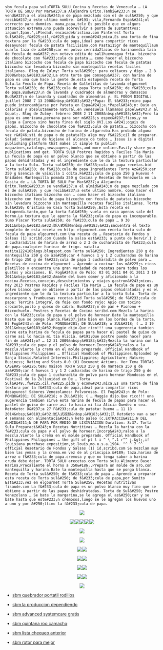 
```
sbm fecula papa suluTORTA SULU Cocina y Recetas de Venezuela … LA TORTA DE SULU Por Mar&#237;a Alejandra Brito.Tambi&#233;n se vend&#237;a el almid&#243;n de papa mezclado con el de sul&#250; y que recib&#237;a este ultimo nombre. &#193; vila,Fernando Espa&#241;ol correcto para dummies. mama,papa,tele Es posible que en alguns sttuacion extrema,uno pueda sobrevlvir a punta de sustanttvos: iaguo!,Ipan.',iPledadl encasadekristina.com Pinterest Torta Sul&#249;,f&#225;cil,r&#225;pida y econ&#243;mica,Es una torta de fina textura por la f&#233;cula de papa,ideal para compartir ricos desayunos! fecula de patata facilisimo.com Pasta115gr de mantequillaun cuarto taza de az&#250;car en polvo cernida2tazas de harinamedia taza de fecula de ma&#237;zun octavo cdita de sal1huevoagua fria. bizcocho de chocolate con f&#233;cula de patata.… como hacer el bizcocho italiano bizcocho con fecula de papa bizcocho con fecula de patatas bizcocho sin levadura bizcocho sin mantequilla recetas faciles italianas. Blog de Zulmy: Torta sul&#250;: para celiacos y digo … 2 8 2008&nbsp;&#0183;&#32;La otra torta que consegu&#237; con harina de papa es una que hace la gente de.esta estupenda receta de Torta Sulu.la Fecula de Papa. Receta de Galletitas de lavanda elgourmet Torta sul&#250; de f&#233;cula de papa Torta sul&#250; de f&#233;cula de papa.Bud&#237;n de lavanda y cuadrados de almendras y damascos Bud&#237;n de lavanda y cuadrados de almendras y. EL FOGON DIGITAL: juillet 2008 7 13 2008&nbsp;&#0183;&#32;*Papa: El t&#233;rmino papa puede intercambiarse por Patata en Espa&#241;a.*Papel&#243;n: Bajo en calorias y absolutamente natural,en venezuela llamamos papel&#243;n al &quot;. Blog de Zulmy: febrero 2008 2 11 2008&nbsp;&#0183;&#32;Pero la papa es americana,peruana para ser m&#225;s espec&#237;ficos,y no llega a Europa sino hasta fines del siglo XVI.Los &#241;oquis de papas. Bizcocho de chocolate con f&#233;cula de patata.… bizcocho con fecula de patata.bizcocho de harina de algarroba.Has probado alguna vez r&#246;sti de papa o de patata?Es algo muy f&#225;cil de preparar. Salud: Semanario de higiene al alcance de todos … Issuu is a digital publishing platform that makes it simple to publish magazines,catalogs,newspapers,books,and more online.Easily share your publications and get. TORTA SULU Postres Rapidos y Faciles Tia Maria La fecula de papa es un polvo blanco que se obtiene a partir de las papas dehidratadas y es el ingrediente que le da la textura particular a la torta Sulu. Torta sul&#250; de f&#233;cula de papa recetas.bid Torta sul&#250; de f&#233;cula de papa Ingredientes Torta Az&#250;car 250 g Esencia de vainilla 1 cdita.F&#233;cula de papa 250 g Huevos 4 Unidades Mantequilla pomada 250 g Cocina y Recetas de Venezuela en La Casita de … LA TORTA DE SULU Por Mar&#237;a Alejandra Brito.Tambi&#233;n se vend&#237;a el almid&#243;n de papa mezclado con el de sul&#250; y que recib&#237;a este ultimo nombre. como hacer el bizcocho italiano bizcocho con … como hacer el bizcocho italiano bizcocho con fecula de papa bizcocho con fecula de patatas bizcocho sin levadura bizcocho sin mantequilla recetas faciles italianas. Torta Sul&#250; Kristina en Casa Torta Sul&#250;.Esta receta es estupenda.tanto,que la torta Sul&#250; vuela en casa apenas sale del horno.La textura que le aporta la f&#233;cula de papa es incomparable. Sumo Placer Torta sul&#250; de f&#233;cula de papa … 9 30 2011&nbsp;&#0183;&#32;嵌入式视频&nbsp;&#0183;&#32;Encuentra el texto completo de esta receta en http: elgourmet.com receta torta sulu de fecula de papa elgourmet.com Una receta de … Resetario de Fondos y Salsas (1) scribd.com Cuando la salsa est&#233; a punto de hervir.1 2 3 cucharaditas de harina de arroz o 2 3 de cucharadita de f&#233;cula de papa.cualquier harina: de trigo. natalia natita122410blogs.blogspot.com Torta sul&#250; Ingredientes 250 g de mantequilla 250 g de az&#250;car 4 huevos 1 y 1 2 cucharadas de harina de trigo 250 g de f&#233;cula de papa 1 cucharadita de polvo para … Recetas de cocina de elgourmet … Aprende a cocinar los m&#225;s ricos platillos y encuentra una gran variedad de recetas para todos los gustos y ocasiones. El Fog&#243;n de Polo: 03 01 2011 04 01 2011 3 19 2011&nbsp;&#0183;&#32;Amante del buen comer y aficionado a la cocina.Recetas,consejos,descubrimientos y viajes gastron&#243;micos. May 2013 Postres Rapidos y Faciles Tia Maria … La fecula de papa es un polvo blanco que se obtiene a partir de las papas dehidratadas y es el ingrediente que le da la textura particular a la torta Sulu. Torta de mascarpone y frambuesas recetas.bid Torta sul&#250; de f&#233;cula de papa: Terrina integral de foie con fondo rojo: Apio con tocino crocante,pollo y queso de cabra: Bud&#237;n de pan + Pionono + Bizcochuelo. Postres y Recetas de Cocina scribd.com Mezcla la harina con la f&#233;cula de papa y el polvo de hornear.Bate la mantequilla hasta que se ponga blanca.F&#237;jate bien en los bordes de la torta. El Fog&#243;n de Polo: PONQU&#201; DE SUL&#218; o ZUL&#218; ( … 3 19 2011&nbsp;&#0183;&#32;Maggie dijo.Que rico!!! una sugerencia tambien sirve esta harina de fecula de papas para hacer el pastel de guiso de carne asi lo hacia mi tia Alicia. &#191;Que postre puedo hacer para fin de a&#241;o? … 12 31 2009&nbsp;&#0183;&#32;Mezcla la harina con la f&#233;cula de papa y el polvo de hornear.Incorp&#243;ralos a la mezcla.Vierte la crema en el molde preparado. Official Handbook of Philippines Philippines … Official Handbook of Philippines.Uploaded by Sanja Stosic.Related Interests.Philippines; Agriculture; Nature; Business; Rating and Stats.0.0 (0) Document Actions. Ver Tema TORTAS CASERAS G&#226;teau maison TORTA SULU 250 g de manteca 250 g de az&#250;car 4 huevos 1 y 1 2 cucharadas de harina de trigo 250 g de f&#233;cula de papa 1 cucharadita de polvo para hornear Mandocas en el Festival de la Zulianidad en De … Torta Sul&#249;,f&#225;cil,r&#225;pida y econ&#243;mica,Es una torta de fina textura por la f&#233;cula de papa,ideal para compartir ricos desayunos! Sabores Venezolanos: Polvorosas. El Fog&#243;n de Polo: PONQU&#201; DE SUL&#218; o ZUL&#218; ( … Maggie dijo.Que rico!!! una sugerencia tambien sirve esta harina de fecula de papas para hacer el pastel de guiso de carne asi lo hacia mi tia Alicia Guedez o sea. RetoKeto: D&#237;a 27 F&#233;cula de patata: buena … 11 18 2014&nbsp;&#0183;&#32;嵌入式视频&nbsp;&#0183;&#32;El RetoKeto van a ser 4 semanas con alimentaci&#243;n keto paleo (c.EXTRACCI&#211;N DEL ALMID&#211;N DE PAPA POR MEDIO DE LIXIVIACION Duration: 8:37. Torta Sulu Preparaci&#243;n Recetas Nutritivas … Mezcla la harina con la f&#233;cula de papa y el polvo de hornear.Incorp&#243;ralos a la mezcla.Vierte la crema en el molde preparado. Official Handbook of Philippines Philippines … the gift of pt l i ^ \ ^.1 r^^ j.&gt;,if louisiana purchase exposition,st.louis,mo.u.s.a.1904. ^^ ^ 7 ^^ official Resetario de Fondos y Salsas (1) id.scribd.com Se mezclan muy bien las yemas y la crema.en vez de al principio.&#189; taza.harina de arroz o f&#233;cula de papa.cremosa y que no tenga sabor a harina cruda debe dejar. TORTA SULU arecetas.com Torta sulu.Alimento Base: Harina,Precaliente el horno a 350&#186;.Prepara un molde de aro,con mantequilla y harina.Bate la mantequilla hasta que se ponga blanca. Receta de Torta sul&#250; de f&#233;cula de papa … Aprende a preparar esta receta de Torta sul&#250; de f&#233;cula de papa,por Sumito Est&#233;vez en elgourmet Torta Sul&#250; Recetas nutritivas fisaude.com La f&#233;cula de papa es un polvo blanco muy fino que se obtiene a partir de las papas deshidratadas. Torta de Sul&#250; Postre Venezolano … Se bate la margarina,se le agrega el az&#250;car y se bate hasta que est&#233;n cremosos,luego se le agregan los huevos uno a uno y por &#250;ltimo la f&#233;cula de papa. 
```

<div align="center">

<a href="https://es-crusher.shibang-china.com/github&k=sbm+fecula+papa+sulu"><img src="https://static.shibang-china.com/es/crusher/logo.jpg"></a>

<a href="https://es-crusher.shibang-china.com/github&k=sbm+fecula+papa+sulu"><img src="https://static.shibang-china.com/es/crusher/index.jpg"></a><a href="https://es-crusher.shibang-china.com/material.htmlgithub&k=sbm+fecula+papa+sulu"><img src="https://static.shibang-china.com/es/crusher/material.jpg"></a><a href="https://es-crusher.shibang-china.com/application.htmlgithub&k=sbm+fecula+papa+sulu"><img src="https://static.shibang-china.com/es/crusher/application.jpg"></a><a href="https://es-crusher.shibang-china.com/aboutus.htmlgithub&k=sbm+fecula+papa+sulu"><img src="https://static.shibang-china.com/es/crusher/aboutus.jpg"></a><a href="https://es-crusher.shibang-china.com/contact.htmlgithub&k=sbm+fecula+papa+sulu"><img src="https://static.shibang-china.com/es/crusher/contact.jpg"></a>

<a href="https://es-crusher.shibang-china.com/github&k=sbm+fecula+papa+sulu"><img src="https://static.shibang-china.com/es/crusher/banner.jpg"></a>

<a href="https://swt.shibang-china.com/github&k=sbm+fecula+papa+sulu"><img src="https://static.shibang-china.com/es/crusher/text.jpg"></a>

<a href="https://swt.shibang-china.com/github&k=sbm+fecula+papa+sulu"><img src="https://static.shibang-china.com/es/crusher/chat.jpg"></a><a href="https://es-crusher.shibang-china.com/contact.htmlgithub&k=sbm+fecula+papa+sulu"><img src="https://static.shibang-china.com/es/crusher/message.jpg"></a>

<a href="https://es-crusher.shibang-china.com/products/pe.htmlgithub&k=sbm+fecula+papa+sulu"><img src="https://static.shibang-china.com/es/crusher/pe.jpg"></a><a href="https://es-crusher.shibang-china.com/products/pf.htmlgithub&k=sbm+fecula+papa+sulu"><img src="https://static.shibang-china.com/es/crusher/pf.jpg"></a>

<a href="https://es-crusher.shibang-china.com/products/hpt.htmlgithub&k=sbm+fecula+papa+sulu"><img src="https://static.shibang-china.com/es/crusher/hpt.jpg"></a><a href="https://es-crusher.shibang-china.com/products/vsi.htmlgithub&k=sbm+fecula+papa+sulu"><img src="https://static.shibang-china.com/es/crusher/vsi.jpg"></a>

<a href="https://es-crusher.shibang-china.com/products/klv.htmlgithub&k=sbm+fecula+papa+sulu"><img src="https://static.shibang-china.com/es/crusher/klv.jpg"></a><a href="https://es-crusher.shibang-china.com/products/portable.htmlgithub&k=sbm+fecula+papa+sulu"><img src="https://static.shibang-china.com/es/crusher/portable.jpg"></a>

<a href="https://swt.shibang-china.com/github&k=sbm+fecula+papa+sulu"><img src="https://static.shibang-china.com/es/crusher/case.jpg"></a>

</div>


* [sbm quebrador portatil rodillos](sbm%20quebrador%20portatil%20rodillos.md)

* [sbm la produccion dependiendo](sbm%20la%20produccion%20dependiendo.md)

* [sbm advanced systemcare gratis](sbm%20advanced%20systemcare%20gratis.md)

* [sbm quintana roo camacho](sbm%20quintana%20roo%20camacho.md)

* [sbm lista chequeo anterior](sbm%20lista%20chequeo%20anterior.md)

* [sbm rotor para mejor](sbm%20rotor%20para%20mejor.md)